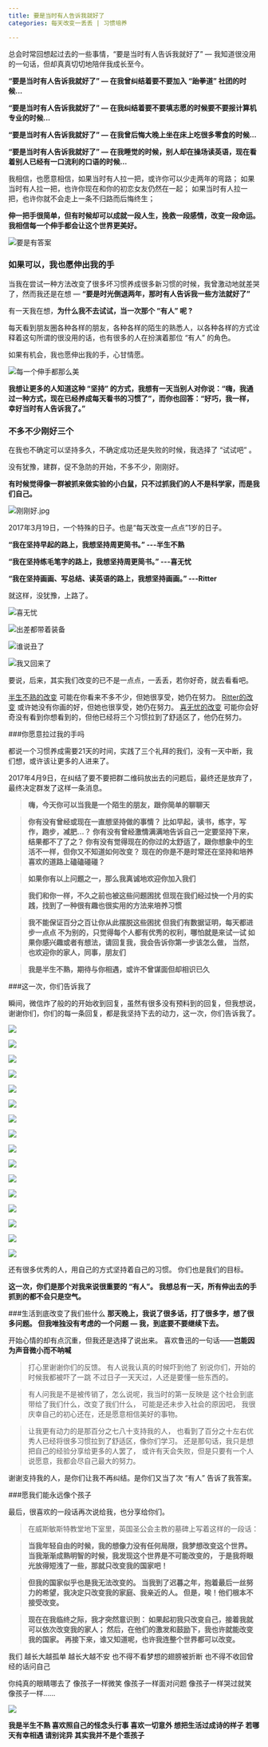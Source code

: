 ```yaml
---
title: 要是当时有人告诉我就好了
categories: 每天改变一丢丢 | 习惯培养

---
```




总会时常回想起过去的一些事情，“要是当时有人告诉我就好了” — 我知道很没用的一句话，但却真真切切地陪伴我成长至今。

**“要是当时有人告诉我就好了” — 在我曾纠结着要不要加入 “跆拳道” 社团的时候...**

**“要是当时有人告诉我就好了” — 在我纠结着要不要填志愿的时候要不要报计算机专业的时候...**

**“要是当时有人告诉我就好了” — 在我曾后悔大晚上坐在床上吃很多零食的时候...**

**“要是当时有人告诉我就好了” —  在我睡觉的时候，别人却在操场读英语，现在看着别人已经有一口流利的口语的时候...**

我相信，也愿意相信，如果当时有人拉一把，或许你可以少走两年的弯路；
如果当时有人拉一把，也许你现在和你的初恋女友仍然在一起；
如果当时有人拉一把，也许你就不会走上一条不归路而后悔终生；

**伸一把手很简单，但有时候却可以成就一段人生，挽救一段感情，改变一段命运。我相信每一个伸手都会让这个世界更美好。**


![要是有答案](http://upload-images.jianshu.io/upload_images/2190281-968b5a2a07eb8399.jpg?imageMogr2/auto-orient/strip%7CimageView2/2/w/1240)


### 如果可以，我也愿伸出我的手

当我在尝试一种方法改变了很多坏习惯养成很多新习惯的时候，我曾激动地就差哭了，然而我还是在想 — **“要是时光倒退两年，那时有人告诉我一些方法就好了”**

有一天我在想，**为什么我不去试试，当一次那个 “有人” 呢 ?**

每天看到朋友圈各种各样的朋友，各种各样的陌生的熟悉人，以各种各样的方式诠释着这句所谓的很没用的话，也有很多的人在扮演着那位 “有人” 的角色。

如果有机会，我也愿伸出我的手，心甘情愿。

![每一个伸手都那么美](http://upload-images.jianshu.io/upload_images/2190281-46d0af06a028dd2f.jpg?imageMogr2/auto-orient/strip%7CimageView2/2/w/1240)


**我想让更多的人知道这种 “坚持” 的方式，我想有一天当别人对你说：“嗨，我通过一种方式，现在已经养成每天看书的习惯了”，而你也回答：“好巧，我一样，幸好当时有人告诉我了。”**

### 不多不少刚好三个

在我也不确定可以坚持多久，不确定成功还是失败的时候，我选择了 “试试吧” 。

没有犹豫，建群，促不急防的开始，不多不少，刚刚好。

**有时候觉得像一群被抓来做实验的小白鼠，只不过抓我们的人不是科学家，而是我们自己。**


![刚刚好.jpg](http://upload-images.jianshu.io/upload_images/2190281-24aec8ac72a6193a.jpg?imageMogr2/auto-orient/strip%7CimageView2/2/w/1240)

2017年3月19日，一个特殊的日子。也是“每天改变一点点”1岁的日子。

**“我在坚持早起的路上，我想坚持周更简书。” ---半生不熟**

**“我在坚持练毛笔字的路上，我想坚持周更简书。” ---喜无忧**

**“我在坚持画画、写总结、读英语的路上，我想坚持画画。” ---Ritter**

就这样，没犹豫，上路了。

![喜无忧](http://upload-images.jianshu.io/upload_images/2190281-182bf7a5aa9c264c.jpg?imageMogr2/auto-orient/strip%7CimageView2/2/w/1240)


![出差都带着装备](http://upload-images.jianshu.io/upload_images/2190281-5b143d1078484868.jpg?imageMogr2/auto-orient/strip%7CimageView2/2/w/1240)


![谁说丑了](http://upload-images.jianshu.io/upload_images/2190281-6399d5ed30d6ccc1.jpg?imageMogr2/auto-orient/strip%7CimageView2/2/w/1240)

![我又回来了](http://upload-images.jianshu.io/upload_images/2190281-a36234ac97e67a87.jpg?imageMogr2/auto-orient/strip%7CimageView2/2/w/1240)


要说，后来，其实我们改变的已不是一点点，一丢丢，若你好奇，就去看看吧。

[半生不熟的改变](http://www.jianshu.com/p/4e9b37128061) 可能在你看来不多不少，但她很享受，她仍在努力。
 [Ritter的改变](http://www.jianshu.com/p/5824583d44c7) 或许她没有你画的好，但她也很享受，她仍在努力。
 [喜无忧的改变](http://www.jianshu.com/p/55d3bbbdcd9b) 可能你会好奇没有看到你想看到的，但他已经将三个习惯拉到了舒适区了，他仍在努力。

###你愿意拉过我的手吗

都说一个习惯养成需要21天的时间，实践了三个礼拜的我们，没有一天中断，我们想，或许该让更多的人进来了。

2017年4月9日，在纠结了要不要把群二维码放出去的问题后，最终还是放弃了，最终决定群发了这样一条消息。

>**嗨，今天你可以当我是一个陌生的朋友，跟你简单的聊聊天**

>**你有没有曾经或现在一直想坚持做的事情？
比如早起，读书，练字，写作，跑步，减肥...？
你有没有曾经激情满满地告诉自己一定要坚持下来，结果都不了了之？
你有没有觉得现在的你过的太舒适了，跟你想象中的生活不一样，但你又不知道如何改变？
现在的你是不是时常还在坚持和培养喜欢的道路上磕磕碰碰？**

>**如果你有以上问题之一，那么我真诚地欢迎你加入我们**

>**我们和你一样，不久之前也被这些问题困扰
但现在我们经过快一个月的实践，找到了一种很有趣也很实用的方法来培养习惯**

>**我不能保证百分之百让你从此摆脱这些困扰
但我们有数据证明，每天都进步一点点
不为别的，只觉得每个人都有优秀的权利，哪怕就是来试一试
如果你感兴趣或者有想法，请回复我，我会告诉你第一步该怎么做，
当然，也欢迎你的家人，同事，朋友们**

>**我是半生不熟，期待与你相遇，或许不曾谋面但却相识已久**


###这一次，你们告诉我了

瞬间，微信炸了般的的开始收到回复，虽然有很多没有预料到的回复，但我想说，谢谢你们，你们的每一条回复，都是我坚持下去的动力，这一次，你们告诉我了。


![](http://upload-images.jianshu.io/upload_images/2190281-d976726dbce79e7d.jpg?imageMogr2/auto-orient/strip%7CimageView2/2/w/1240)


![](http://upload-images.jianshu.io/upload_images/2190281-ca647bba883b74f0.jpg?imageMogr2/auto-orient/strip%7CimageView2/2/w/1240)


![](http://upload-images.jianshu.io/upload_images/2190281-8322aebc7d1b59af.jpg?imageMogr2/auto-orient/strip%7CimageView2/2/w/1240)


![](http://upload-images.jianshu.io/upload_images/2190281-766f0a1f0f8cf1e0.jpg?imageMogr2/auto-orient/strip%7CimageView2/2/w/1240)


![](http://upload-images.jianshu.io/upload_images/2190281-50623d0aff852ecc.jpg?imageMogr2/auto-orient/strip%7CimageView2/2/w/1240)


![](http://upload-images.jianshu.io/upload_images/2190281-6d63726773095c54.jpg?imageMogr2/auto-orient/strip%7CimageView2/2/w/1240)

![](http://upload-images.jianshu.io/upload_images/2190281-2f9a1bdfb3768e1d.jpg?imageMogr2/auto-orient/strip%7CimageView2/2/w/1240)


![](http://upload-images.jianshu.io/upload_images/2190281-274cd5207521ae8f.jpg?imageMogr2/auto-orient/strip%7CimageView2/2/w/1240)

![](http://upload-images.jianshu.io/upload_images/2190281-00185951e53a30ee.jpg?imageMogr2/auto-orient/strip%7CimageView2/2/w/1240)

![](http://upload-images.jianshu.io/upload_images/2190281-1e7955d4c36477f9.jpg?imageMogr2/auto-orient/strip%7CimageView2/2/w/1240)

![](http://upload-images.jianshu.io/upload_images/2190281-de305e95913d5757.jpg?imageMogr2/auto-orient/strip%7CimageView2/2/w/1240)


![](http://upload-images.jianshu.io/upload_images/2190281-d2ab768848209db3.jpg?imageMogr2/auto-orient/strip%7CimageView2/2/w/1240)

![](http://upload-images.jianshu.io/upload_images/2190281-14808c7b10042f38.jpg?imageMogr2/auto-orient/strip%7CimageView2/2/w/1240)

![](http://upload-images.jianshu.io/upload_images/2190281-e7a3448928973225.jpg?imageMogr2/auto-orient/strip%7CimageView2/2/w/1240)

![](http://upload-images.jianshu.io/upload_images/2190281-0d3a01cd2fea3e0b.jpg?imageMogr2/auto-orient/strip%7CimageView2/2/w/1240)

![](http://upload-images.jianshu.io/upload_images/2190281-8c1ac8ca33807c9f.jpg?imageMogr2/auto-orient/strip%7CimageView2/2/w/1240)

还有很多优秀的人，用自己的方式坚持着自己的习惯。
你们也是我们的目标。

**这一次，你们是那个对我来说很重要的 “有人”。
我想总有一天，所有伸出去的手抓到的都不会只是空气。**

###生活到底改变了我们些什么
**那天晚上，我说了很多话，打了很多字，想了很多问题。
但我唯独没有考虑的一个问题 — 我，到底要不要继续下去。**

开始心情的却有点沉重，但我还是选择了说出来。
喜欢鲁迅的一句话——**岂能因为声音微小而不呐喊**


>打心里谢谢你们的反馈。
有人说我认真的时候吓到他了
别说你们，开始的时候我都被吓了一跳
不过日子一天天过，人还是要懂一些东西的。

>有人问我是不是被传销了，怎么说呢，我当时的第一反映是
这个社会到底带给了我们什么，改变了我们什么，
可能是还未步入社会的原因吧，
我很庆幸自己的初心还在，还是愿意相信美好的事物。

>让我更有动力的是那百分之七八十支持我的人，
也看到了百分之十左右优秀人已经将很多习惯拉到了舒适区，像你们学习。
还是那句话，我只是想把自己的经验分享给更多的人罢了，
或许有天会失败，但是只要有一个人说愿意，我都会尽自己最大的努力。

谢谢支持我的人，是你们让我不再纠结。是你们又当了次 “有人” 告诉了我答案。

###愿我们能永远像个孩子

最后，很喜欢的一段话再次说给我，也分享给你们。

>在威斯敏斯特教堂地下室里，英国圣公会主教的墓碑上写着这样的一段话：

>**当我年轻自由的时候，我的想像力没有任何局限，我梦想改变这个世界。**
**当我渐渐成熟明智的时候，我发现这个世界是不可能改变的，
于是我将眼光放得短浅了一些，那就只改变我的国家吧！**

>**但我的国家似乎也是我无法改变的。
当我到了迟暮之年，抱着最后一丝努力的希望，我决定只改变我的家庭、我亲近的人。
但是，唉！他们根本不接受改变。**

>**现在在我临终之际，我才突然意识到：
如果起初我只改变自己，接着我就可以依次改变我的家人；
然后，在他们的激发和鼓励下，我也许就能改变我的国家。
再接下来，谁又知道呢，也许我连整个世界都可以改变。**

我们
越长大越孤单 越长大越不安
也不得不看梦想的翅膀被折断
也不得不收回曾经的话问自己

你纯真的眼睛哪去了
像孩子一样微笑
像孩子一样面对问题
像孩子一样哭过就笑
像孩子一样……


![](http://upload-images.jianshu.io/upload_images/2190281-3273e1573fcfca8e.jpg?imageMogr2/auto-orient/strip%7CimageView2/2/w/1240)




**我是半生不熟 喜欢照自己的怪念头行事
喜欢一切意外 想把生活过成诗的样子
若哪天有幸相遇 请别诧异 其实我并不是个乖孩子**